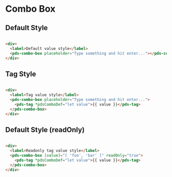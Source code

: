 # Combo Box

## Default Style

```html

<div>
  <label>Default value style</label>
  <pds-combo-box placeholder="Type something and hit enter..."></pds-combo-box>
</div>
```

## Tag Style

```html

<div>
  <label>Tag value style</label>
  <pds-combo-box placeholder="Type something and hit enter...">
    <pds-tag *pdsComboDef="let value">{{ value }}</pds-tag>
  </pds-combo-box>
</div>
```

## Default Style (readOnly)

```html

<div>
  <label>Readonly tag value style</label>
  <pds-combo-box [value]="[ 'foo', 'bar' ]" readOnly="true">
    <pds-tag *pdsComboDef="let value">{{ value }}</pds-tag>
  </pds-combo-box>
</div>
```

